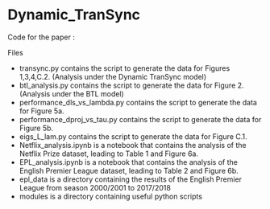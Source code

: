 # Dynamic_TranSync

Code for the paper : 

Files

 + transync.py contains the script to generate the data for Figures 1,3,4,C.2. (Analysis under the Dynamic TranSync model)
 + btl_analysis.py contains the script to generate the data for Figure 2. (Analysis under the BTL model)
 + performance_dls_vs_lambda.py contains the script to generate the data for Figure 5a.
 + performance_dproj_vs_tau.py contains the script to generate the data for Figure 5b.
 + eigs_L_lam.py contains the script to generate the data for Figure C.1.
 + Netflix_analysis.ipynb is a notebook that contains the analysis of the Netflix Prize dataset, leading to Table 1 and Figure 6a.
 + EPL_analysis.ipynb is a notebook that contains the analysis of the English Premier League dataset, leading to Table 2 and Figure 6b.
 + epl_data is a directory containing the results of the English Premier League from season 2000/2001 to 2017/2018
 + modules is a directory containing useful python scripts 
